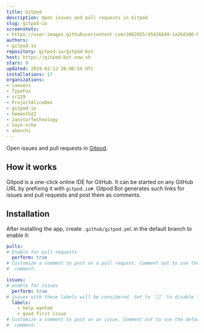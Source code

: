```yaml
---
title: Gitpod
description: Open issues and pull requests in Gitpod
slug: gitpod-io
screenshots:
- https://user-images.githubusercontent.com/3082655/45426649-1a2bd100-b69d-11e8-9790-91cd6850bc63.png
authors:
- gitpod-io
repository: gitpod-io/gitpod-bot
host: https://gitpod-bot.now.sh
stars: 9
updated: 2019-02-12 20:00:54 UTC
installations: 17
organizations:
- caouecs
- TypeFox
- sr229
- ProjectAliceDev
- gitpod-io
- hemanth22
- JanitorTechnology
- Sayo-nika
- abenchi
---
```


Open issues and pull requests in [Gitpod](http://www.gitpod.io).

## How it works

Gitpod is a one-click online IDE for GitHub. It can be started on any GitHub URL by prefixing it with `gitpod.io#`.
Gitpod Bot generates such links for issues and pull requests and post them as comments.

## Installation

After installing the app, create `.github/gitpod.yml` in the default branch to enable it:

```yml
pulls:
# Enable for pull requests
  perform: true
# Customize a comment to post on a pull request. Comment out to use the default
#  comment:

issues:
# enable for issues
  perform: true
# issues with these labels will be considered. Set to `[]` to disable for issues
  labels:
    - help wanted
    - good first issue
# Customize a comment to post on an issue. Comment out to use the default
#  comment:
```
